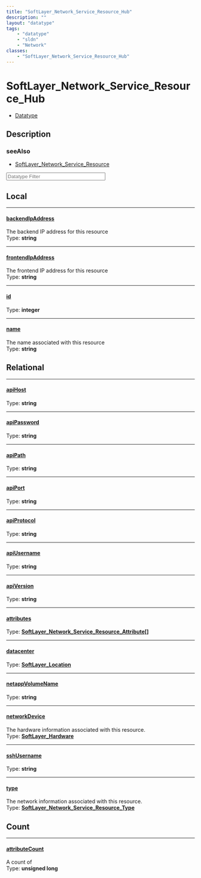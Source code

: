 ```yaml
---
title: "SoftLayer_Network_Service_Resource_Hub"
description: ""
layout: "datatype"
tags:
    - "datatype"
    - "sldn"
    - "Network"
classes:
    - "SoftLayer_Network_Service_Resource_Hub"
---
```


# SoftLayer_Network_Service_Resource_Hub
<div id='service-datatype'>
    <ul id='sldn-reference-tabs'>
        <li id='datatype'> <a href='/reference/datatypes/SoftLayer_Network_Service_Resource_Hub' >Datatype</a></li>
    </ul>
</div>

## Description 






### seeAlso

* [SoftLayer_Network_Service_Resource](/reference/datatypes/SoftLayer_Network_Service_Resource )




<!-- Filer BEGIN -->
<div class="view-filters">
        <div class="clearfix">
            <div class="search-input-box">
                <input placeholder="Datatype Filter" onkeyup="titleSearch(inputId='prop-input', divId='properties', elementClass='prop-row')" 
                    type="text" id="prop-input" value="" size="30" maxlength="128" class="form-text">
            </div>
        </div>
</div>
<!-- Filer END -->

<div id="properties" class="content">
<div id="localProperties" class="prop-content" >

## Local
<div class="prop-row">

-----
[backendIpAddress]: #backendipaddress
#### [backendIpAddress]
The backend IP address for this resource   
<span class="type-label">Type: </span>**string**  



</div>
<div class="prop-row">

-----
[frontendIpAddress]: #frontendipaddress
#### [frontendIpAddress]
The frontend IP address for this resource   
<span class="type-label">Type: </span>**string**  



</div>
<div class="prop-row">

-----
[id]: #id
#### [id]
  
<span class="type-label">Type: </span>**integer**  



</div>
<div class="prop-row">

-----
[name]: #name
#### [name]
The name associated with this resource   
<span class="type-label">Type: </span>**string**  



</div>
</div>
<!-- LOCAL PROPERTY END -->

<div id="relationalProperties"  class="prop-content" >

## Relational
<div class="prop-row">

-----
[apiHost]: #apihost
#### [apiHost]
  
<span class="type-label">Type: </span>**string**  



</div>
<div class="prop-row">

-----
[apiPassword]: #apipassword
#### [apiPassword]
  
<span class="type-label">Type: </span>**string**  



</div>
<div class="prop-row">

-----
[apiPath]: #apipath
#### [apiPath]
  
<span class="type-label">Type: </span>**string**  



</div>
<div class="prop-row">

-----
[apiPort]: #apiport
#### [apiPort]
  
<span class="type-label">Type: </span>**string**  



</div>
<div class="prop-row">

-----
[apiProtocol]: #apiprotocol
#### [apiProtocol]
  
<span class="type-label">Type: </span>**string**  



</div>
<div class="prop-row">

-----
[apiUsername]: #apiusername
#### [apiUsername]
  
<span class="type-label">Type: </span>**string**  



</div>
<div class="prop-row">

-----
[apiVersion]: #apiversion
#### [apiVersion]
  
<span class="type-label">Type: </span>**string**  



</div>
<div class="prop-row">

-----
[attributes]: #attributes
#### [attributes]
  
<span class="type-label">Type: </span>**<a href='/reference/datatypes/SoftLayer_Network_Service_Resource_Attribute'>SoftLayer_Network_Service_Resource_Attribute[] </a>**  



</div>
<div class="prop-row">

-----
[datacenter]: #datacenter
#### [datacenter]
  
<span class="type-label">Type: </span>**<a href='/reference/datatypes/SoftLayer_Location'>SoftLayer_Location </a>**  



</div>
<div class="prop-row">

-----
[netappVolumeName]: #netappvolumename
#### [netappVolumeName]
  
<span class="type-label">Type: </span>**string**  



</div>
<div class="prop-row">

-----
[networkDevice]: #networkdevice
#### [networkDevice]
The hardware information associated with this resource.  
<span class="type-label">Type: </span>**<a href='/reference/datatypes/SoftLayer_Hardware'>SoftLayer_Hardware </a>**  



</div>
<div class="prop-row">

-----
[sshUsername]: #sshusername
#### [sshUsername]
  
<span class="type-label">Type: </span>**string**  



</div>
<div class="prop-row">

-----
[type]: #type
#### [type]
The network information associated with this resource.  
<span class="type-label">Type: </span>**<a href='/reference/datatypes/SoftLayer_Network_Service_Resource_Type'>SoftLayer_Network_Service_Resource_Type </a>**  



</div>

## Count
<div class="prop-row">

-----
[attributeCount]: #attributecount
#### [attributeCount]
A count of    
<span class="type-label">Type: </span>**unsigned long**  



</div>
</div>


